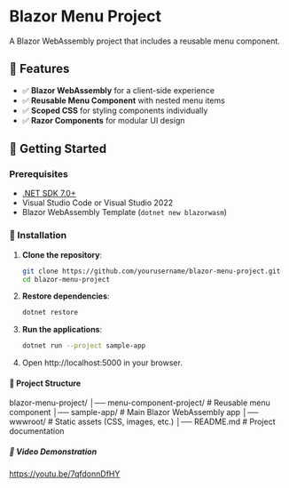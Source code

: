 # Blazor Menu Project

A Blazor WebAssembly project that includes a reusable menu component.

## 📌 Features
- ✅ **Blazor WebAssembly** for a client-side experience
- ✅ **Reusable Menu Component** with nested menu items
- ✅ **Scoped CSS** for styling components individually
- ✅ **Razor Components** for modular UI design

## 🚀 Getting Started

### Prerequisites
- [.NET SDK 7.0+](https://dotnet.microsoft.com/en-us/download)
- Visual Studio Code or Visual Studio 2022
- Blazor WebAssembly Template (`dotnet new blazorwasm`)

### 🔧 Installation
1. **Clone the repository**:
   ```sh
   git clone https://github.com/yourusername/blazor-menu-project.git
   cd blazor-menu-project

2. **Restore dependencies**:
   ```sh
   dotnet restore
   

3. **Run the applications**:
   ```sh
   dotnet run --project sample-app


4. Open http://localhost:5000 in your browser.

#### 📂 Project Structure
blazor-menu-project/
│── menu-component-project/   # Reusable menu component
│── sample-app/               # Main Blazor WebAssembly app
│── wwwroot/                  # Static assets (CSS, images, etc.)
│── README.md                 # Project documentation

##### 🎥 Video Demonstration

https://youtu.be/7qfdonnDfHY

